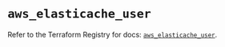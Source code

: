 # `aws_elasticache_user`

Refer to the Terraform Registry for docs: [`aws_elasticache_user`](https://registry.terraform.io/providers/hashicorp/aws/6.14.0/docs/resources/elasticache_user).
